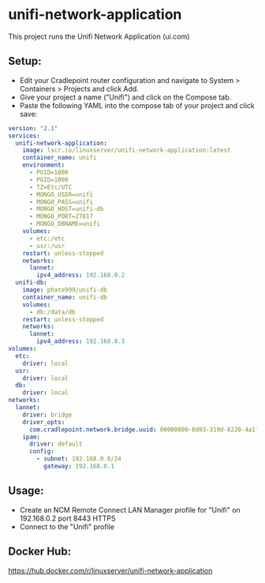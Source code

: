 # unifi-network-application
This project runs the Unifi Network Application (ui.com)

## Setup:
- Edit your Cradlepoint router configuration and navigate to System > Containers > Projects and click Add.  
- Give your project a name ("Unifi") and click on the Compose tab.
- Paste the following YAML into the compose tab of your project and click save:

```yaml
version: "2.1"
services:
  unifi-network-application:
    image: lscr.io/linuxserver/unifi-network-application:latest
    container_name: unifi
    environment:
      - PUID=1000
      - PGID=1000
      - TZ=Etc/UTC
      - MONGO_USER=unifi
      - MONGO_PASS=unifi
      - MONGO_HOST=unifi-db
      - MONGO_PORT=27017
      - MONGO_DBNAME=unifi
    volumes:
      - etc:/etc
      - usr:/usr
    restart: unless-stopped
    networks:
      lannet:
        ipv4_address: 192.168.0.2
  unifi-db:
    image: phate999/unifi-db
    container_name: unifi-db
    volumes:
      - db:/data/db
    restart: unless-stopped
    networks:
      lannet:
        ipv4_address: 192.168.0.3
volumes:
  etc:
    driver: local
  usr:
    driver: local
  db:
    driver: local
networks:
  lannet:
    driver: bridge
    driver_opts:
      com.cradlepoint.network.bridge.uuid: 00000000-0d93-319d-8220-4a1fb0372b51
    ipam:
      driver: default
      config:
        - subnet: 192.168.0.0/24
          gateway: 192.168.0.1
```


## Usage:  
- Create an NCM Remote Connect LAN Manager profile for "Unifi" on 192.168.0.2 port 8443 HTTPS
- Connect to the "Unifi" profile

## Docker Hub:  
https://hub.docker.com/r/linuxserver/unifi-network-application